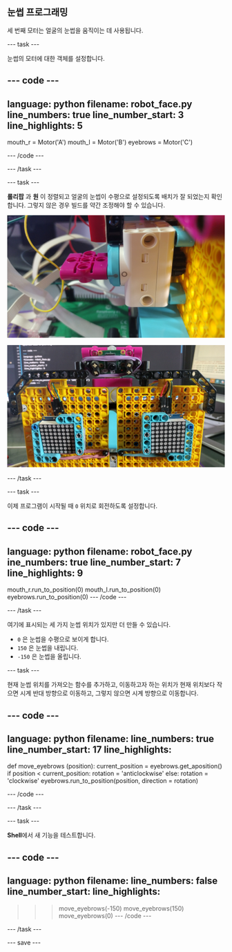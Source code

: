 ## 눈썹 프로그래밍

세 번째 모터는 얼굴의 눈썹을 움직이는 데 사용됩니다.

--- task ---

눈썹의 모터에 대한 객체를 설정합니다.

--- code ---
---
language: python 
filename: robot_face.py 
line_numbers: true 
line_number_start: 3
line_highlights: 5
---
mouth_r = Motor('A') 
mouth_l = Motor('B') 
eyebrows = Motor('C')

--- /code ---

--- /task ---

--- task ---

**롤리팝** 과 **원** 이 정렬되고 얼굴의 눈썹이 수평으로 설정되도록 배치가 잘 되었는지 확인합니다. 그렇지 않은 경우 빌드를 약간 조정해야 할 수 있습니다.

![롤리팝과 원이 정렬되도록 모터가 회전한 이미지](images/motor_0.jpg)

![로봇 얼굴의 눈썹이 수평 위치에 있는 이미지](images/horizontal_eyebrows.jpg)

--- /task ---

--- task ---

이제 프로그램이 시작될 때 `0` 위치로 회전하도록 설정합니다.

--- code ---
---
language: python 
filename: robot_face.py 
ine_numbers: true 
line_number_start: 7
line_highlights: 9
---
mouth_r.run_to_position(0) 
mouth_l.run_to_position(0) 
eyebrows.run_to_position(0)
--- /code ---

--- /task ---

여기에 표시되는 세 가지 눈썹 위치가 있지만 더 만들 수 있습니다.

- `0` 은 눈썹을 수평으로 보이게 합니다.
- `150` 은 눈썹을 내립니다.
- `-150` 은 눈썹을 올립니다.


--- task ---

현재 눈썹 위치를 가져오는 함수를 추가하고, 이동하고자 하는 위치가 현재 위치보다 작으면 시계 반대 방향으로 이동하고, 그렇지 않으면 시계 방향으로 이동합니다.

--- code ---
---
language: python 
filename: 
line_numbers: true 
line_number_start: 17
line_highlights:
---
def move_eyebrows (position): 
    current_position = eyebrows.get_aposition() 
    if position < current_position: 
        rotation = 'anticlockwise' 
    else: 
        rotation = 'clockwise' 
    eyebrows.run_to_position(position, direction = rotation)

--- /code ---

--- /task ---

--- task ---

**Shell**에서 새 기능을 테스트합니다.

--- code ---
---
language: python 
filename: 
line_numbers: false 
line_number_start:
line_highlights:
---
>>> move_eyebrows(-150) 
>>> move_eyebrows(150) 
>>> move_eyebrows(0)
--- /code ---

--- /task ---

--- save ---
